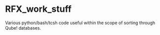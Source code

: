 # RFX_work_stuff
Various python/bash/tcsh code useful within the scope of sorting through Qube! databases.
